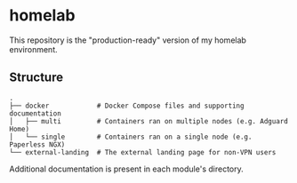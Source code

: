 # homelab

This repository is the "production-ready" version of my homelab environment.

## Structure

```text
.
├── docker            # Docker Compose files and supporting documentation
│   ├── multi         # Containers ran on multiple nodes (e.g. Adguard Home)
│   └── single        # Containers ran on a single node (e.g. Paperless NGX)
└── external-landing  # The external landing page for non-VPN users
```

Additional documentation is present in each module's directory.
